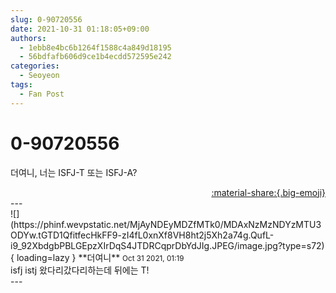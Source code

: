 ```yaml
---
slug: 0-90720556
date: 2021-10-31 01:18:05+09:00
authors:
  - 1ebb8e4bc6b1264f1588c4a849d18195
  - 56bdfafb606d9ce1b4ecdd572595e242
categories:
  - Seoyeon
tags:
  - Fan Post
---
```


# 0-90720556

<div class="post-container" markdown="1">
<div class="content-container md-sidebar__scrollwrap" markdown="1">

더여니, 너는 ISFJ-T 또는 ISFJ-A?

</div>
</div>

<div style="text-align: right;" markdown="1">
<a href="https://weverse.io/fromis9/fanpost/0-90720556" style="text-align: right;">:material-share:{.big-emoji}</a>
</div>
---

<div class="comments-container md-sidebar__scrollwrap" markdown="1">
<div class="comment" markdown="1">
<div class='id-container' markdown="1">
![](https://phinf.wevpstatic.net/MjAyNDEyMDZfMTk0/MDAxNzMzNDYzMTU3ODYw.tGTD1QfitfecHkFF9-zI4fL0xnXf8VH8ht2j5Xh2a74g.QufL-i9_92XbdgbPBLGEpzXIrDqS4JTDRCqprDbYdJIg.JPEG/image.jpg?type=s72){ loading=lazy }
**<span class="artist">더여니</span>** <small>Oct 31 2021, 01:19</small><br>
</div>
<div class='comment-body' markdown="1">
isfj istj 왔다리갔다리하는데 뒤에는 T!
</div>
</div>
</div>
---
